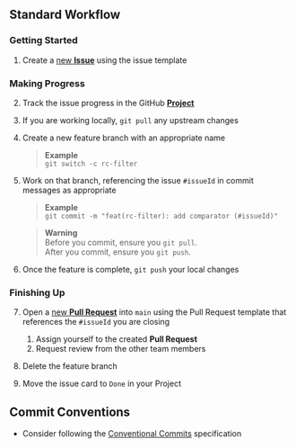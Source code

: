 ## Standard Workflow

### Getting Started

1. Create a [new **Issue**](../../../issues/new) using the issue template

### Making Progress

2. Track the issue progress in the GitHub [**Project**](../../../projects)

3. If you are working locally, `git pull` any upstream changes

4. Create a new feature branch with an appropriate name
	> **Example**  
	> `git switch -c rc-filter`
 
5. Work on that branch, referencing the issue `#issueId` in commit messages as appropriate
	> **Example**  
	> `git commit -m "feat(rc-filter): add comparator (#issueId)"`

	> **Warning**  
	> Before you commit, ensure you `git pull`.  
	> After you commit, ensure you `git push`.
 
6. Once the feature is complete, `git push` your local changes

### Finishing Up

7. Open a [new **Pull Request**](../../../compare) into `main` using the Pull Request template that references the `#issueId` you are closing
	1. Assign yourself to the created **Pull Request**
	2. Request review from the other team members
 
8. Delete the feature branch

9. Move the issue card to `Done` in your Project

## Commit Conventions

- Consider following the [Conventional Commits](https://www.conventionalcommits.org/en/v1.0.0/) specification